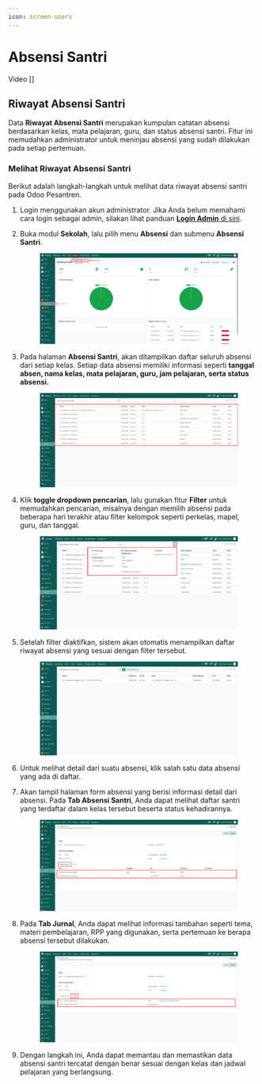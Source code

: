 ```yaml
---
icon: screen-users
---
```


# Absensi Santri

Video \[]

## Riwayat Absensi Santri

Data **Riwayat Absensi Santri** merupakan kumpulan catatan absensi berdasarkan kelas, mata pelajaran, guru, dan status absensi santri. Fitur ini memudahkan administrator untuk meninjau absensi yang sudah dilakukan pada setiap pertemuan.

### Melihat Riwayat Absensi Santri

Berikut adalah langkah-langkah untuk melihat data riwayat absensi santri pada Odoo Pesantren.

1. Login menggunakan akun administrator. Jika Anda belum memahami cara login sebagai admin, silakan lihat panduan [**Login Admin** di sini](../../panduan-login/login-admin.md).
2.  Buka modul **Sekolah**, lalu pilih menu **Absensi** dan submenu **Absensi Santri**.

    <figure><img src="../../.gitbook/assets/images-617.png" alt=""><figcaption></figcaption></figure>


3.  Pada halaman **Absensi Santri**, akan ditampilkan daftar seluruh absensi dari setiap kelas. Setiap data absensi memiliki informasi seperti **tanggal absen, nama kelas, mata pelajaran, guru, jam pelajaran, serta status absensi.**

    <figure><img src="../../.gitbook/assets/images-618.png" alt=""><figcaption></figcaption></figure>


4.  Klik **toggle dropdown pencarian**, lalu gunakan fitur **Filter** untuk memudahkan pencarian, misalnya dengan memilih absensi pada beberapa hari terakhir atau filter kelompok seperti perkelas, mapel, guru, dan tanggal.

    <figure><img src="../../.gitbook/assets/images-619.png" alt=""><figcaption></figcaption></figure>


5.  Setelah filter diaktifkan, sistem akan otomatis menampilkan daftar riwayat absensi yang sesuai dengan filter tersebut.

    <figure><img src="../../.gitbook/assets/images-620.png" alt=""><figcaption></figcaption></figure>


6. Untuk melihat detail dari suatu absensi, klik salah satu data absensi yang ada di daftar.&#x20;
7.  Akan tampil halaman form absensi yang berisi informasi detail dari absensi. Pada **Tab Absensi Santri**, Anda dapat melihat daftar santri yang terdaftar dalam kelas tersebut beserta status kehadirannya.

    <figure><img src="../../.gitbook/assets/images-621.png" alt=""><figcaption></figcaption></figure>


8.  Pada **Tab Jurnal**, Anda dapat melihat informasi tambahan seperti tema, materi pembelajaran, RPP yang digunakan, serta pertemuan ke berapa absensi tersebut dilakukan.

    <figure><img src="../../.gitbook/assets/images-622.png" alt=""><figcaption></figcaption></figure>


9. Dengan langkah ini, Anda dapat memantau dan memastikan data absensi santri tercatat dengan benar sesuai dengan kelas dan jadwal pelajaran yang berlangsung.
